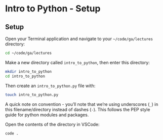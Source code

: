 # Intro to Python - Setup

## Setup
Open your Terminal application and navigate to your `~/code/ga/lectures` directory:

```bash
cd ~/code/ga/lectures
```

Make a new directory called `intro_to_python`, then enter this directory:

```bash
mkdir intro_to_python
cd intro_to_python
```

Then create an `intro_to_python.py` file with:

```bash
touch intro_to_python.py
```

A quick note on convention - you’ll note that we’re using underscores (`_`) in this filename/directory instead of dashes (`-`). This follows the PEP style guide for python modules and packages.

Open the contents of the directory in VSCode:

```bash
code .
```
